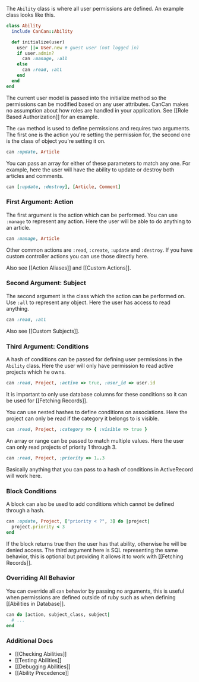 The `Ability` class is where all user permissions are defined. An example class looks like this.

```ruby
class Ability
  include CanCan::Ability

  def initialize(user)
    user ||= User.new # guest user (not logged in)
    if user.admin?
      can :manage, :all
    else
      can :read, :all
    end
  end
end
```

The current user model is passed into the initialize method so the permissions can be modified based on any user attributes. CanCan makes no assumption about how roles are handled in your application. See [[Role Based Authorization]] for an example.

The `can` method is used to define permissions and requires two arguments. The first one is the action you're setting the permission for, the second one is the class of object you're setting it on.

```ruby
can :update, Article
```

You can pass an array for either of these parameters to match any one. For example, here the user will have the ability to update or destroy both articles and comments.

```ruby
can [:update, :destroy], [Article, Comment]
```

### First Argument: Action

The first argument is the action which can be performed. You can use `:manage` to represent any action. Here the user will be able to do anything to an article.

```ruby
can :manage, Article
```

Other common actions are `:read`, `:create`, `:update` and `:destroy`. If you have custom controller actions you can use those directly here.

Also see [[Action Aliases]] and [[Custom Actions]].


### Second Argument: Subject

The second argument is the class which the action can be performed on. Use `:all` to represent any object. Here the user has access to read anything.

```ruby
can :read, :all
```

Also see [[Custom Subjects]].


### Third Argument: Conditions

A hash of conditions can be passed for defining user permissions in the `Ability` class. Here the user will only have permission to read active projects which he owns.

```ruby
can :read, Project, :active => true, :user_id => user.id
```

It is important to only use database columns for these conditions so it can be used for [[Fetching Records]].

You can use nested hashes to define conditions on associations. Here the project can only be read if the category it belongs to is visible.

```ruby
can :read, Project, :category => { :visible => true }
```

An array or range can be passed to match multiple values. Here the user can only read projects of priority 1 through 3.

```ruby
can :read, Project, :priority => 1..3
```

Basically anything that you can pass to a hash of conditions in ActiveRecord will work here.


### Block Conditions

A block can also be used to add conditions which cannot be defined through a hash.

```ruby
can :update, Project, ["priority < ?", 3] do |project|
  project.priority < 3
end
```

If the block returns true then the user has that ability, otherwise he will be denied access. The third argument here is SQL representing the same behavior, this is optional but providing it allows it to work with [[Fetching Records]].

### Overriding All Behavior

You can override all `can` behavior by passing no arguments, this is useful when permissions are defined outside of ruby such as when defining [[Abilities in Database]].

```ruby
can do |action, subject_class, subject|
  # ...
end
```

### Additional Docs

* [[Checking Abilities]]
* [[Testing Abilities]]
* [[Debugging Abilities]]
* [[Ability Precedence]]
